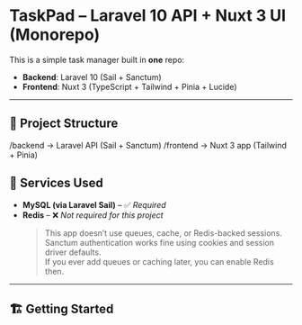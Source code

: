 # TaskPad – Laravel 10 API + Nuxt 3 UI (Monorepo)

This is a simple task manager built in **one** repo:
- **Backend**: Laravel 10 (Sail + Sanctum)
- **Frontend**: Nuxt 3 (TypeScript + Tailwind + Pinia + Lucide)

---


## 🧱 Project Structure
/backend   → Laravel API (Sail + Sanctum)
/frontend  → Nuxt 3 app (Tailwind + Pinia)

## 🧰 Services Used

- **MySQL (via Laravel Sail)** – ✅ *Required*  
- **Redis** – ❌ *Not required for this project*  
  > This app doesn’t use queues, cache, or Redis-backed sessions.  
  > Sanctum authentication works fine using cookies and session driver defaults.  
  > If you ever add queues or caching later, you can enable Redis then.

---

## 🏗️ Getting Started